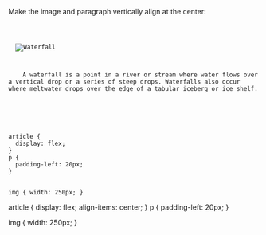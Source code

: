 Make the image and paragraph
vertically align at the center:

<Editor lang="css" type="exercise">
<code>
<panel lang="html">
<article>
  <img src="waterfall.jpg" alt="Waterfall"/>
  <p>
    A waterfall is a point in a river or stream where water flows over a vertical drop or a series of steep drops. Waterfalls also occur where meltwater drops over the edge of a tabular iceberg or ice shelf.
  </p>
</article>
</panel>
<panel lang="css">
article {
  display: flex;
}
p {
  padding-left: 20px;
}

img {
  width: 250px;
}
</panel>
</code>

<solution>
article {
  display: flex;
  align-items: center;
}
p {
  padding-left: 20px;
}

img {
  width: 250px;
}
</solution>
</Editor>